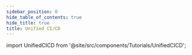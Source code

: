 ```yaml
---
sidebar_position: 0
hide_table_of_contents: true
hide_title: true
title: Unified CI/CD
---
```


<!-- # Unified CI/CD -->

<!-- Custom component -->

import UnifiedCICD from '@site/src/components/Tutorials/UnifiedCICD';

<UnifiedCICD />
